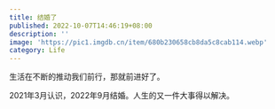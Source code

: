 ```yaml
---
title: 结婚了
published: 2022-10-07T14:46:19+08:00
description: ''
image: 'https://pic1.imgdb.cn/item/680b230658cb8da5c8cab114.webp'
category: Life
---
```

生活在不断的推动我们前行，那就前进好了。

2021年3月认识，2022年9月结婚。人生的又一件大事得以解决。
